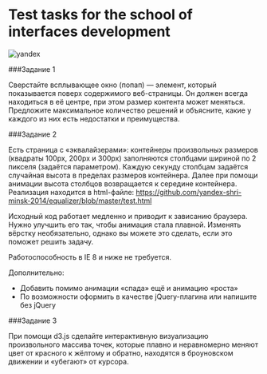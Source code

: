 Test tasks for the school of interfaces development
=================
![yandex](http://searchengineland.com/figz/wp-content/seloads/2013/12/yandex_eng_logo-360-1.png)

###Задание 1

Сверстайте всплывающее окно (попап) — элемент, который показывается поверх содержимого веб-страницы. Он должен всегда находиться в её центре, при этом размер контента может меняться. Предложите максимальное количество решений и объясните, какие у каждого из них есть недостатки и преимущества.

###Задание 2

Есть страница с «эквалайзерами»: контейнеры произвольных размеров (квадраты 100px, 200px и 300px) заполняются столбцами шириной по 2 пикселя (задаётся параметром). Каждую секунду столбцам задаётся случайная высота в пределах размеров контейнера. Далее при помощи анимации высота столбцов возвращается к середине контейнера.
Реализация находится в html-файле: https://github.com/yandex-shri-minsk-2014/equalizer/blob/master/test.html

Исходный код работает медленно и приводит к зависанию браузера. Нужно улучшить его так, чтобы анимация стала плавной. Изменять вёрстку необязательно, однако вы можете это сделать, если это поможет решить задачу.

Работоспособность в IE 8 и ниже не требуется.

Дополнительно:

- Добавить помимо анимации «спада» ещё и анимацию «роста»
- По возможности оформить в качестве jQuery-плагина или напишите без jQuery
 
###Задание 3

При помощи d3.js сделайте интерактивную визуализацию произвольного массива точек, которые плавно и неравномерно меняют цвет от красного к жёлтому и обратно, находятся в броуновском движении и «убегают» от курсора.
